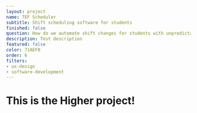 ```yaml
---
layout: project
name: TEF Scheduler
subtitle: Shift scheduling software for students
finished: false
question: How do we automate shift changes for students with unpredictable schedules?
description: Test description
featured: false
color: 71AEF0
order: 6
filters:
- ux-design
- software-development
---
```


<h1>This is the Higher project!</h1>